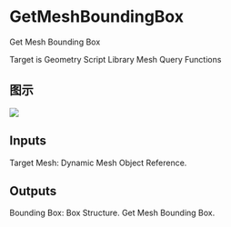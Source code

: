 # GetMeshBoundingBox

Get Mesh Bounding Box

Target is Geometry Script Library Mesh Query Functions

## 图示

![]($-20221218-19115402.png)

## Inputs

Target Mesh: Dynamic Mesh Object Reference.  

## Outputs

Bounding Box: Box Structure. Get Mesh Bounding Box.

